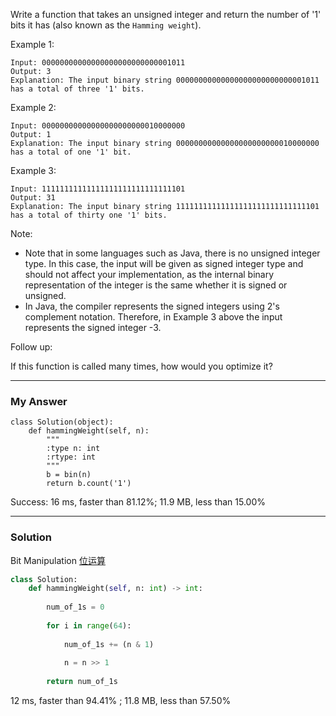 Write a function that takes an unsigned integer and return the number of '1' bits it has (also known as the `Hamming weight`).

Example 1:
```
Input: 00000000000000000000000000001011
Output: 3
Explanation: The input binary string 00000000000000000000000000001011 has a total of three '1' bits.
```
Example 2:
```
Input: 00000000000000000000000010000000
Output: 1
Explanation: The input binary string 00000000000000000000000010000000 has a total of one '1' bit.
```
Example 3:
```
Input: 11111111111111111111111111111101
Output: 31
Explanation: The input binary string 11111111111111111111111111111101 has a total of thirty one '1' bits.
```
Note:
- Note that in some languages such as Java, there is no unsigned integer type. In this case, the input will be given as signed integer type and should not affect your implementation, as the internal binary representation of the integer is the same whether it is signed or unsigned.
- In Java, the compiler represents the signed integers using 2's complement notation. Therefore, in Example 3 above the input represents the signed integer -3.
 

Follow up:

If this function is called many times, how would you optimize it? 

---
### My Answer
```
class Solution(object):
    def hammingWeight(self, n):
        """
        :type n: int
        :rtype: int
        """
        b = bin(n)
        return b.count('1')
```        
Success: 16 ms, faster than 81.12%; 11.9 MB, less than 15.00% 

---
### Solution
Bit Manipulation [位运算](https://blog.csdn.net/JNingWei/article/details/78887939)
```Python
class Solution:
    def hammingWeight(self, n: int) -> int:
        
        num_of_1s = 0
        
        for i in range(64):
            
            num_of_1s += (n & 1)
            
            n = n >> 1
            
        return num_of_1s
```    
12 ms, faster than 94.41% ; 11.8 MB, less than 57.50%
